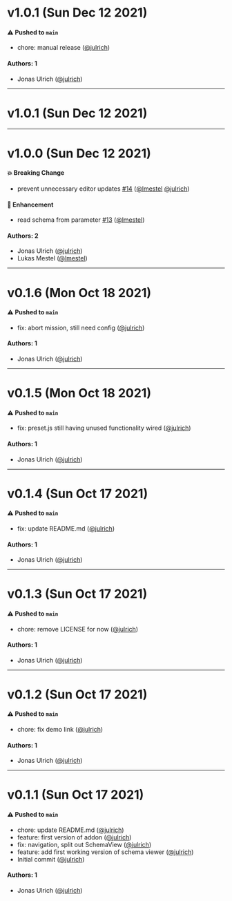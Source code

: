 # v1.0.1 (Sun Dec 12 2021)

#### ⚠️ Pushed to `main`

- chore: manual release ([@julrich](https://github.com/julrich))

#### Authors: 1

- Jonas Ulrich ([@julrich](https://github.com/julrich))

---

# v1.0.1 (Sun Dec 12 2021)



---

# v1.0.0 (Sun Dec 12 2021)

#### 💥 Breaking Change

- prevent unnecessary editor updates [#14](https://github.com/kickstartDS/storybook-addon-jsonschema/pull/14) ([@lmestel](https://github.com/lmestel) [@julrich](https://github.com/julrich))

#### 🚀 Enhancement

- read schema from parameter [#13](https://github.com/kickstartDS/storybook-addon-jsonschema/pull/13) ([@lmestel](https://github.com/lmestel))

#### Authors: 2

- Jonas Ulrich ([@julrich](https://github.com/julrich))
- Lukas Mestel ([@lmestel](https://github.com/lmestel))

---

# v0.1.6 (Mon Oct 18 2021)

#### ⚠️ Pushed to `main`

- fix: abort mission, still need config ([@julrich](https://github.com/julrich))

#### Authors: 1

- Jonas Ulrich ([@julrich](https://github.com/julrich))

---

# v0.1.5 (Mon Oct 18 2021)

#### ⚠️ Pushed to `main`

- fix: preset.js still having unused functionality wired ([@julrich](https://github.com/julrich))

#### Authors: 1

- Jonas Ulrich ([@julrich](https://github.com/julrich))

---

# v0.1.4 (Sun Oct 17 2021)

#### ⚠️ Pushed to `main`

- fix: update README.md ([@julrich](https://github.com/julrich))

#### Authors: 1

- Jonas Ulrich ([@julrich](https://github.com/julrich))

---

# v0.1.3 (Sun Oct 17 2021)

#### ⚠️ Pushed to `main`

- chore: remove LICENSE for now ([@julrich](https://github.com/julrich))

#### Authors: 1

- Jonas Ulrich ([@julrich](https://github.com/julrich))

---

# v0.1.2 (Sun Oct 17 2021)

#### ⚠️ Pushed to `main`

- chore: fix demo link ([@julrich](https://github.com/julrich))

#### Authors: 1

- Jonas Ulrich ([@julrich](https://github.com/julrich))

---

# v0.1.1 (Sun Oct 17 2021)

#### ⚠️ Pushed to `main`

- chore: update README.md ([@julrich](https://github.com/julrich))
- feature: first version of addon ([@julrich](https://github.com/julrich))
- fix: navigation, split out SchemaView ([@julrich](https://github.com/julrich))
- feature: add first working version of schema viewer ([@julrich](https://github.com/julrich))
- Initial commit ([@julrich](https://github.com/julrich))

#### Authors: 1

- Jonas Ulrich ([@julrich](https://github.com/julrich))
